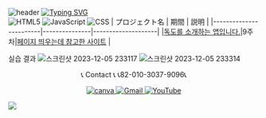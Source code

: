 
![header](https://capsule-render.vercel.app/api?type=egg&color=gradient&height=300&section=header&text=welcome%2&fontSize=50&desc=10주차%20회사%20소개%20앱)
[![Typing SVG](https://readme-typing-svg.demolab.com?font=Fira+Code&pause=1000&random=false&width=435&lines=Challenge+And+Lead)](https://git.io/typing-svg)<br>
![HTML5](https://img.shields.io/badge/HTML5-E34F26?style=flat-square&logo=html5&logoColor=white)
![JavaScript](https://img.shields.io/badge/JavaScript-F7DF1E?style=for-the-badge&logo=javascript&logoColor=black)
![CSS](https://img.shields.io/badge/CSS-1572B6?style=for-the-badge&logo=css3&logoColor=white)
 | プロジェクト名           | 期間          | 説明                 |
  |------------------------|---------------|--------------------|
 |[독도를 소개하는 앱입니다.](https://dockdointroduce.netlify.app/)|9주차|[페이지 띄우는데 참고한 사이트](https://app.netlify.com/sites/dockdointroduce/configuration/general) |

실습 결과
![스크린샷 2023-12-05 233117](https://github.com/do04200611/CORODOVA/assets/74278578/f7ac624a-b4e9-4b78-a930-bb913337001d)
![스크린샷 2023-12-05 233314](https://github.com/do04200611/CORODOVA/assets/74278578/9f0f6bf5-4ca9-4205-a947-6d298284c331)



 <p align="center">
  📞 Contact 📞
  📞82-010-3037-9096📞
</p>

<p align="center">
 <a href="https://www.canva.com/design/DAFzY5opUiA/Ge33dSKE16cErBaDJDp-BA/edit">
    <img src="https://img.shields.io/badge/canva-00C4CC?style=for-the-badge&logo=canva" alt="canva">
  </a>
  <a href="mailto:a01030379096@gmail.com">
    <img src="https://img.shields.io/badge/-Gmail-red?style=for-the-badge&logo=Gmail" alt="Gmail">
  </a>
  <a href="https://www.youtube.com/channel/UC484ZJMavtoPOI4ey-HFdCA">
   <img src="https://img.shields.io/badge/-YouTube-red?style=for-the-badge&logo=youtube"   alt="YouTube">
 </a>
</p>
<img src="https://capsule-render.vercel.app/api?type=egg&color=gradient&height=100&text=Thank%20you%20for%20watching.&section=footer" />
